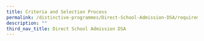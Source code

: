 ```yaml
---
title: Criteria and Selection Process
permalink: /distinctive-programmes/Direct-School-Admission-DSA/requirements
description: ""
third_nav_title: Direct School Admission DSA
---
```

